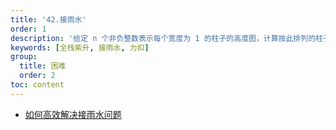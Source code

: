 ```yaml
---
title: '42.接雨水'
order: 1
description: '给定 n 个非负整数表示每个宽度为 1 的柱子的高度图，计算按此排列的柱子，下雨之后能接多少雨水。'
keywords: [全栈紫升, 接雨水, 力扣]
group:
  title: 困难
  order: 2
toc: content
---
```


- [如何高效解决接雨水问题](https://labuladong.online/algo/frequency-interview/trapping-rain-water/)

